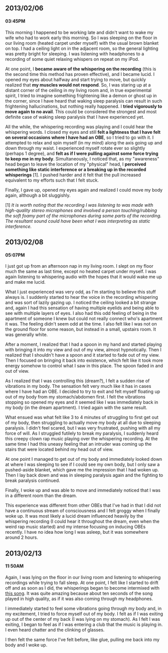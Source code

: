 ## 2013/02/06
#### 03:45PM

This morning I happened to be working late and didn't want to wake my wife who had to work early this morning. So I was sleeping on the floor in our living room (heated carpet under myself) with the usual brown blanket on top. I had a ceiling light on in the adjacent room, so the general lighting was pretty bright for sleeping. I was listening with headphones to a recording of some quiet relaxing whispers on repeat on my iPod.

At one point, I **became aware of the whispering on the recording** (this is the second time this method has proven effective), and I became lucid. I opened my eyes about halfway and start trying to move, but quickly realized that **my muscles would not respond**. So, I was staring up at a distant corner of the ceiling in my living room and, in true experimental spirit, I tried to imagine something frightening like a demon or ghost up in the corner, since I have heard that waking sleep paralysis can result in such frightening hallucinations, but nothing really happened. I **tried vigorously to move again to no avail**. This could be considered the strongest and most definite case of waking sleep paralysis that I have experienced yet.

All the while, the whispering recording was playing and I could hear the whispering words. I closed my eyes and still **felt a lightness that I have felt on several occasions where I have had an OBE**, so I tried to go with it. I attempted to relax and spin myself (in my mind) along the axis going up and down through my waist. I experienced myself rotate ever so slightly (perhaps 1 degree), and **felt as if I were pulling against some force trying to keep me in my body**. Simultaneously, I noticed that, as my "awareness" head began to leave the location of my "physical" head, I **perceived something like static interference or a breaking up in the recorded whisperings** [1]. I pushed harder and it felt that the pull increased equivalent to my efforts such that I felt stuck.

Finally, I gave up, opened my eyes again and realized I could move my body again, although a bit sluggishly.

[1] *It is worth noting that the recording I was listening to was made with high-quality stereo microphones and involved a person touching/rubbing the soft foamy part of the microphones during some parts of the recording. The resultant sound could have been what I was interpreting as static interference.*

## 2013/02/08
#### 05:07PM

I just got up from an afternoon nap in my living room. I slept on my floor much the same as last time, except no heated carpet under myself. I was again listening to whispering audio with the hopes that it would wake me up and make me lucid.

What I just experienced was very odd, as I'm starting to believe this stuff always is. I suddenly started to hear the voice in the recording whispering and was sort of lazily gazing up. I noticed the ceiling looked a bit strange and, again I had this sensation of having multiple eyelids and being able to see with multiple layers of eyes. I also had this odd feeling of being in the apartment of someone I knew but could not really connect who's apartment it was. The feeling didn't seem odd at the time. I also felt like I was not on the ground floor for some reason, but instead in a small, upstairs room. It was generally white.

After a moment, I realized that I had a spoon in my hand and started playing with bringing it into my view and out of my view, almost hypnotically. Then I realized that I shouldn't have a spoon and it started to fade out of my view. Then I focused on bringing it back into existence, which felt like it took more energy somehow to control what I saw in this place. The spoon faded in and out of view.

As I realized that I was controlling this (dream?), I felt a sudden rise of vibrations in my body. The sensation felt very much like it has in cases where I have had an OBE. I decided to try to exit and felt myself floating up out of my body from my stomach/abdomen first. I felt the vibrations stopping so opened my eyes and it seemed like I was immediately back in my body (in the dream apartment). I tried again with the same result.

What ensued was what felt like 3 to 4 minutes of struggling to first get out of my body, then struggling to actually move my body at all due to sleeping paralysis. I didn't feel scared, but I was very frustrated, pushing with all my force of will. As I struggled futilely to break my paralysis, I suddenly heard this creepy clown rap music playing over the whispering recording. At the same time I had this uneasy feeling that an intruder was coming up the stairs that were located behind my head out of view.

At one point I managed to get out of my body and immediately looked down at where I was sleeping to see if I could see my own body, but I only saw a pushed-aside blanket, which gave me the impression that I had woken up. Then I lay back down and was in sleeping paralysis again and the fighting to break paralysis continued.

Finally, I woke up and was able to move and immediately noticed that I was in a different room than the dream.

This experience was different from other OBEs that I've had in that I did not have a continuous stream of consciousness and I felt groggy when I finally woke up. It was most likely a lucid dream influenced heavily by the whispering recording (I could hear it throughout the dream, even when the weird rap music started) and my intense focusing on inducing OBEs recently. I have no idea how long I was asleep, but it was somewhere around 2 hours.

## 2013/02/13
#### 11:50AM

Again, I was lying on the floor in our living room and listening to whispering recordings while trying to fall sleep. At one point, I felt like I started to drift off and as soon as I did, the whisperings began to become intermixed with [this song](http://www.youtube.com/watch?v=ILsxr7j8tw4&t=0m21s). It was quite amazing because about ten seconds of the song played in high quality, as if it was also coming through my headphones.

I immediately started to feel some vibrations going through my body and, in my excitement, I tried to force myself out of my body. I felt as if I was exiting up out of the center of my back (I was lying on my stomach). As I felt I was exiting, I began to feel as if I was entering a club that the music is playing in. I even heard chatter and the clinking of glasses.

I then felt the same force I've felt before, like glue, pulling me back into my body and I woke up.